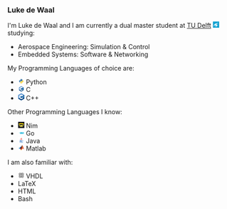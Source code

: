 ### Luke de Waal

I'm Luke de Waal and I am currently a dual master student at [TU Delft](https://www.tudelft.nl/) <a href="https://www.tudelft.nl/" title="TU Delft"><img src="icons/tudelft_icon.png" width="14" /></a> studying:
- Aerospace Engineering: Simulation & Control
- Embedded Systems: Software & Networking

My Programming Languages of choice are:
- <a href="https://www.python.org/" title="Python"><img src="icons/python.png" width="14" /></a>  Python
- <a href="https://www.python.org/" title="C"><img src="icons/c.png" width="14" /></a> C
- <a href="https://www.python.org/" title="C++"><img src="icons/cpp.png" width="14" /></a> C++

Other Programming Languages I know:
- <a href="https://www.python.org/" title="Python"><img src="icons/nim.png" width="14" /></a> Nim
- <a href="https://www.python.org/" title="Python"><img src="icons/golang.png" width="14" /></a> Go
- <a href="https://www.python.org/" title="Python"><img src="icons/java.png" width="14" /></a> Java
- <a href="https://www.python.org/" title="Python"><img src="icons/matlab.png" width="14" /></a> Matlab

I am also familiar with:
- <a href="https://www.python.org/" title="Python"><img src="icons/vhdl.png" width="14" /></a> VHDL
- LaTeX
- HTML
- Bash
